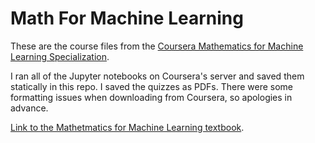 # Math For Machine Learning

These are the course files from the [Coursera Mathematics for Machine Learning Specialization](https://www.coursera.org/specializations/mathematics-machine-learning).

I ran all of the Jupyter notebooks on Coursera's server and saved them statically in this repo. I saved the quizzes as PDFs. There were some formatting issues when downloading from Coursera, so apologies in advance.

[Link to the Mathetmatics for Machine Learning textbook](https://mml-book.github.io/book/mml-book.pdf).
